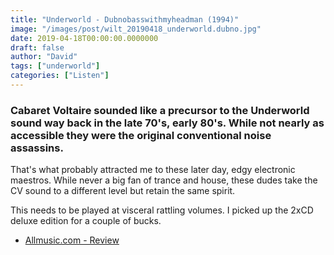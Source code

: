 ```yaml
---
title: "Underworld - Dubnobasswithmyheadman (1994)"
image: "/images/post/wilt_20190418_underworld.dubno.jpg"
date: 2019-04-18T00:00:00.0000000
draft: false
author: "David"
tags: ["underworld"]
categories: ["Listen"]
---
```

### Cabaret Voltaire sounded like a precursor to the Underworld sound way back in the late 70's, early 80's. While not nearly as accessible they were the original conventional noise assassins.

 That's what probably attracted me to these later day, edgy electronic maestros. While never a big fan of trance and house, these dudes take the CV sound to a different level but retain the same spirit.

 This needs to be played at visceral rattling volumes. I picked up the 2xCD deluxe edition for a couple of bucks.

-  [Allmusic.com - Review](https://www.allmusic.com/album/dubnobasswithmyheadman-mw0000120354)